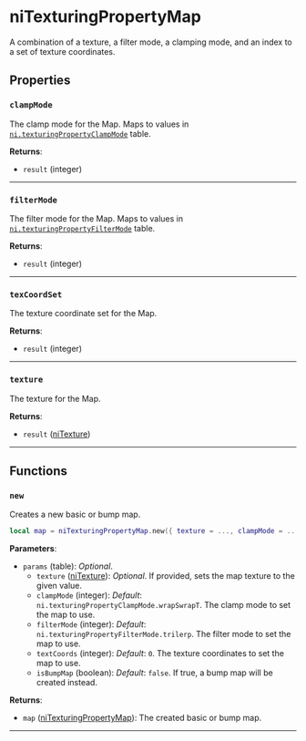<!---
	This file is autogenerated. Do not edit this file manually. Your changes will be ignored.
	More information: https://github.com/MWSE/MWSE/tree/master/docs
-->

# niTexturingPropertyMap

A combination of a texture, a filter mode, a clamping mode, and an index to a set of texture coordinates.

## Properties

### `clampMode`

The clamp mode for the Map. Maps to values in [`ni.texturingPropertyClampMode`](https://mwse.github.io/MWSE/references/ni/texturing-property-clamp-modes/) table.

**Returns**:

* `result` (integer)

***

### `filterMode`

The filter mode for the Map. Maps to values in [`ni.texturingPropertyFilterMode`](https://mwse.github.io/MWSE/references/ni/texturing-property-filter-modes/) table.

**Returns**:

* `result` (integer)

***

### `texCoordSet`

The texture coordinate set for the Map.

**Returns**:

* `result` (integer)

***

### `texture`

The texture for the Map.

**Returns**:

* `result` ([niTexture](../../types/niTexture))

***

## Functions

### `new`

Creates a new basic or bump map.

```lua
local map = niTexturingPropertyMap.new({ texture = ..., clampMode = ..., filterMode = ..., textCoords = ..., isBumpMap = ... })
```

**Parameters**:

* `params` (table): *Optional*.
	* `texture` ([niTexture](../../types/niTexture)): *Optional*. If provided, sets the map texture to the given value.
	* `clampMode` (integer): *Default*: `ni.texturingPropertyClampMode.wrapSwrapT`. The clamp mode to set the map to use.
	* `filterMode` (integer): *Default*: `ni.texturingPropertyFilterMode.trilerp`. The filter mode to set the map to use.
	* `textCoords` (integer): *Default*: `0`. The texture coordinates to set the map to use.
	* `isBumpMap` (boolean): *Default*: `false`. If true, a bump map will be created instead.

**Returns**:

* `map` ([niTexturingPropertyMap](../../types/niTexturingPropertyMap)): The created basic or bump map.

***

